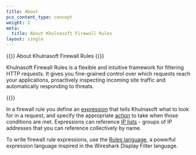 ```yaml
---
title: About
pcx_content_type: concept
weight: 2
meta:
  title: About Khulnasoft Firewall Rules
layout: single
---
```


{{<heading-pill style="deprecated">}} About Khulnasoft Firewall Rules {{</heading-pill>}}

Khulnasoft Firewall Rules is a flexible and intuitive framework for filtering HTTP requests. It gives you fine-grained control over which requests reach your applications, proactively inspecting incoming site traffic and automatically responding to threats.

{{<render file="_deprecation-notice.md">}}

In a firewall rule you define an [expression](/ruleset-engine/rules-language/expressions/) that tells Khulnasoft what to look for in a request, and specify the appropriate [action](/firewall/cf-firewall-rules/actions/) to take when those conditions are met. Expressions can reference [IP lists](/waf/tools/lists/custom-lists/) - groups of IP addresses that you can reference collectively by name.

To write firewall rule expressions, use the [Rules language](/ruleset-engine/rules-language/), a powerful expression language inspired in the Wireshark Display Filter language.
